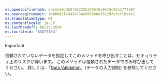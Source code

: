 ```yaml
---
ms.openlocfilehash: dae1ce9d3b0f18222b339518a6615c02a177fa87
ms.sourcegitcommit: 1bb00d2f4343e73ae8d58668f02297a3cf10a4c1
ms.translationtype: HT
ms.contentlocale: ja-JP
ms.lasthandoff: 06/15/2019
ms.locfileid: "63877154"
---
```

> [!IMPORTANT]
> 信頼されていないデータを指定してこのメソッドを呼び出すことは、セキュリティ上のリスクが伴います。 このメソッドは信頼されたデータでのみ呼び出してください。 詳しくは、「[Data Validation](https://www.owasp.org/index.php/Data_Validation)」(データの入力規則) を参照してください。